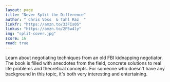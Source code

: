 ```yaml
---
layout: page
title: "Never Split the Difference"
author: " Chris Voss  & Tahl Raz  "
linkfr: "https://amzn.to/33FIs0S"
linkus: "https://amzn.to/2P5w4ly" 
img: "split-cover.jpg"
score: 16
read: true
---
```


Learn about negotiating techniques from an old FBI kidnapping negotiator. The book is filled with anecdotes from the field, concrete solutions to real life problems and theoretical concepts. For someone who doesn't have any background in this topic, it's both very interesting and entertaining.